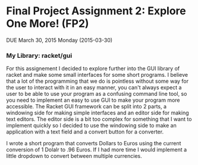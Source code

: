 # Final Project Assignment 2: Explore One More! (FP2) 
DUE March 30, 2015 Monday (2015-03-30)

### My Library: racket/gui

For this assignement I decided to explore further into the GUI library of racket and make some small interfaces for some short programs. I believe that a lot of the programming that we do is pointless without some way for the user to interact with it in an easy manner, you can't always expect a user to be able to use your program as a confusing command line tool, so you need to implement an easy to use GUI to make your program more accessible. The Racket GUI framework can be split into 2 parts, a windowing side for making simple interfaces and an editor side for making text editors. The editor side is a bit too complex for something that I want to implement quickly so I decided to use the windowing side to make an application with a text field and a convert button for a converter.

I wrote a short program that converts Dollars to Euros using the current conversion of 1 Dolalr to .96 Euros. If I had more time I would implement a little dropdown to convert between multiple currencies.
